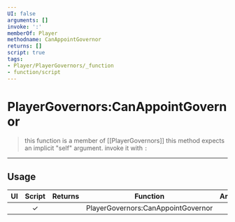 ```yaml
---
UI: false
arguments: []
invoke: ':'
memberOf: Player
methodname: CanAppointGovernor
returns: []
script: true
tags:
- Player/PlayerGovernors/_function
- function/script
---
```

# PlayerGovernors:CanAppointGovernor
> this function is a member of [[PlayerGovernors]]
> this method expects an implicit "self" argument. invoke it with `:`
-----
## Usage
|  UI | Script | Returns | Function | Arguments |
|:---:|:------:|-------:|:--------:|:---------|
| |✓||PlayerGovernors:CanAppointGovernor||
